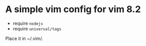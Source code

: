 # A simple vim config for vim 8.2
- require `nodejs`
- require `universal/tags`

Place it in ~/.vim/.
